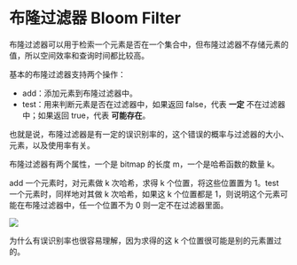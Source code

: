 # 布隆过滤器 Bloom Filter

布隆过滤器可以用于检索一个元素是否在一个集合中，但布隆过滤器不存储元素的值，所以空间效率和查询时间都比较高。

基本的布隆过滤器支持两个操作：

- add：添加元素到布隆过滤器中。
- test：用来判断元素是否在过滤器中，如果返回 false，代表 **一定** 不在过滤器中；如果返回 true，代表 **可能存在**。

也就是说，布隆过滤器是有一定的误识别率的，这个错误的概率与过滤器的大小、元素，以及使用率有关。

布隆过滤器有两个属性，一个是 bitmap 的长度 m，一个是哈希函数的数量 k。

add 一个元素时，对元素做 k 次哈希，求得 k 个位置，将这些位置置为 1。test 一个元素时，同样地对其做 k 次哈希，如果这 k 个位置都是 1，则说明这个元素可能在布隆过滤器中，任一个位置不为 0 则一定不在过滤器里面。

![](https://camo.githubusercontent.com/0f929fdbdb42685ecf5b2c25b68d46d0fb679c33/687474703a2f2f696d61676573323031352e636e626c6f67732e636f6d2f626c6f672f313033303737362f3230313730312f313033303737362d32303137303130363134333134313738342d313437353033313030332e706e67)

为什么有误识别率也很容易理解，因为求得的这 k 个位置很可能是别的元素置过的。
